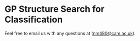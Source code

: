 GP Structure Search for Classification
===========


Feel free to email us with any questions at (nm480@cam.ac.uk).


